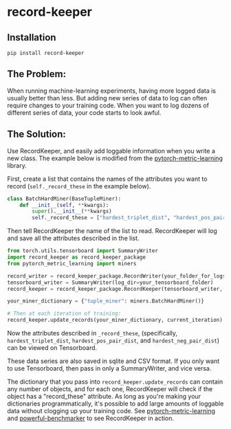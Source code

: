 # record-keeper

## Installation
```
pip install record-keeper
```

## The Problem:
When running machine-learning experiments, having more logged data is usually better than less. But adding new series of data to log can often require changes to your training code. When you want to log dozens of different series of data, your code starts to look awful.

## The Solution:

Use RecordKeeper, and easily add loggable information when you write a new class. The example below is modified from the [pytorch-metric-learning](https://github.com/KevinMusgrave/pytorch-metric-learning/blob/master/src/pytorch_metric_learning/miners/batch_hard_miner.py) library. 

First, create a list that contains the names of the attributes you want to record (```self._record_these``` in the example below).
```python
class BatchHardMiner(BaseTupleMiner):
    def __init__(self, **kwargs):
        super().__init__(**kwargs)
        self._record_these = ["hardest_triplet_dist", "hardest_pos_pair_dist", "hardest_neg_pair_dist"]
```

Then tell RecordKeeper the name of the list to read. RecordKeeper will log and save all the attributes described in the list.
```python
from torch.utils.tensorboard import SummaryWriter
import record_keeper as record_keeper_package
from pytorch_metric_learning import miners

record_writer = record_keeper_package.RecordWriter(your_folder_for_logs)
tensorboard_writer = SummaryWriter(log_dir=your_tensorboard_folder)
record_keeper = record_keeper_package.RecordKeeper(tensorboard_writer, record_writer, ["_record_these"])

your_miner_dictionary = {"tuple_miner": miners.BatchHardMiner()}

# Then at each iteration of training:
record_keeper.update_records(your_miner_dictionary, current_iteration)
```

Now the attributes described in ```_record_these```, (specifically, ```hardest_triplet_dist```, ```hardest_pos_pair_dist```, and ```hardest_neg_pair_dist```) can be viewed on Tensorboard.

These data series are also saved in sqlite and CSV format. If you only want to use Tensorboard, then pass in only a SummaryWriter, and vice versa.

The dictionary that you pass into ```record_keeper.update_records``` can contain any number of objects, and for each one, RecordKeeper will check if the object has a "record_these" attribute. As long as you're making your dictionaries programmatically, it's possible to add large amounts of loggable data without clogging up your training code. See [pytorch-metric-learning](https://github.com/KevinMusgrave/pytorch-metric-learning/) and [powerful-benchmarker](https://github.com/KevinMusgrave/powerful-benchmarker/) to see RecordKeeper in action.  
